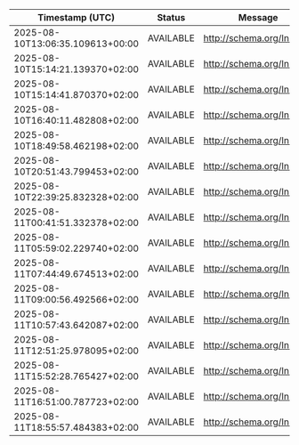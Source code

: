| Timestamp (UTC) | Status | Message |
|---|---|---|
| 2025-08-10T13:06:35.109613+00:00 | AVAILABLE | http://schema.org/InStock |
| 2025-08-10T15:14:21.139370+02:00 | AVAILABLE | http://schema.org/InStock |
| 2025-08-10T15:14:41.870370+02:00 | AVAILABLE | http://schema.org/InStock |
| 2025-08-10T16:40:11.482808+02:00 | AVAILABLE | http://schema.org/InStock |
| 2025-08-10T18:49:58.462198+02:00 | AVAILABLE | http://schema.org/InStock |
| 2025-08-10T20:51:43.799453+02:00 | AVAILABLE | http://schema.org/InStock |
| 2025-08-10T22:39:25.832328+02:00 | AVAILABLE | http://schema.org/InStock |
| 2025-08-11T00:41:51.332378+02:00 | AVAILABLE | http://schema.org/InStock |
| 2025-08-11T05:59:02.229740+02:00 | AVAILABLE | http://schema.org/InStock |
| 2025-08-11T07:44:49.674513+02:00 | AVAILABLE | http://schema.org/InStock |
| 2025-08-11T09:00:56.492566+02:00 | AVAILABLE | http://schema.org/InStock |
| 2025-08-11T10:57:43.642087+02:00 | AVAILABLE | http://schema.org/InStock |
| 2025-08-11T12:51:25.978095+02:00 | AVAILABLE | http://schema.org/InStock |
| 2025-08-11T15:52:28.765427+02:00 | AVAILABLE | http://schema.org/InStock |
| 2025-08-11T16:51:00.787723+02:00 | AVAILABLE | http://schema.org/InStock |
| 2025-08-11T18:55:57.484383+02:00 | AVAILABLE | http://schema.org/InStock |
